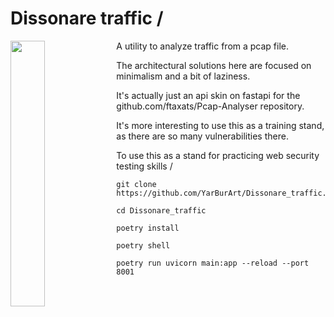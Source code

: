 # Dissonare traffic /

<img align="left" src="https://images.unsplash.com/photo-1567633090480-f19f2f67c088?q=80&w=1974&auto=format&fit=crop&ixlib=rb-4.0.3&ixid=M3wxMjA3fDB8MHxwaG90by1wYWdlfHx8fGVufDB8fHx8fA%3D%3D" width="33%" />

A utility to analyze traffic from a pcap file.

The architectural solutions here are focused on minimalism and a bit of laziness.

It's actually just an api skin on fastapi for the github.com/ftaxats/Pcap-Analyser repository. 

It's more interesting to use this as a training stand, as there are so many vulnerabilities there.

To use this as a stand for practicing web security testing skills /

```
git clone https://github.com/YarBurArt/Dissonare_traffic.git
```
```
cd Dissonare_traffic
```
```
poetry install 
```
```
poetry shell 
```
```
poetry run uvicorn main:app --reload --port 8001
```
